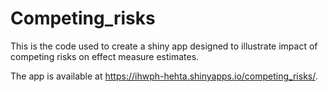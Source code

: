 # Competing_risks
This is the code used to create a shiny app designed to illustrate impact of competing risks on effect measure estimates.

The app is available at https://ihwph-hehta.shinyapps.io/competing_risks/.



